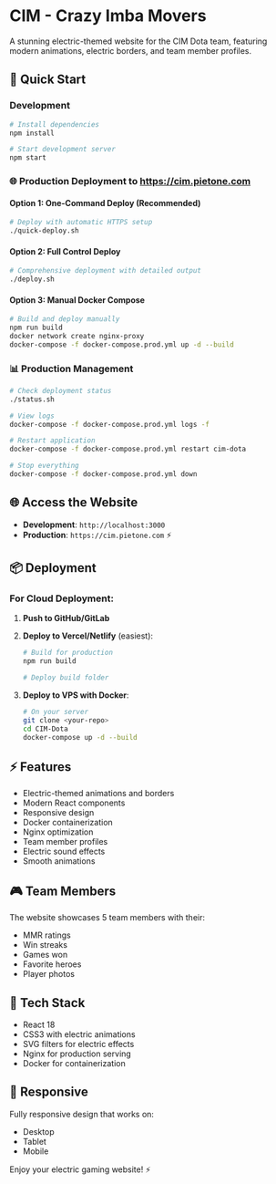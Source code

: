 # CIM - Crazy Imba Movers

A stunning electric-themed website for the CIM Dota team, featuring modern animations, electric borders, and team member profiles.

## 🚀 Quick Start

### Development
```bash
# Install dependencies
npm install

# Start development server
npm start
```

### 🌐 Production Deployment to https://cim.pietone.com

#### Option 1: One-Command Deploy (Recommended)
```bash
# Deploy with automatic HTTPS setup
./quick-deploy.sh
```

#### Option 2: Full Control Deploy
```bash
# Comprehensive deployment with detailed output
./deploy.sh
```

#### Option 3: Manual Docker Compose
```bash
# Build and deploy manually
npm run build
docker network create nginx-proxy
docker-compose -f docker-compose.prod.yml up -d --build
```

### 📊 Production Management

```bash
# Check deployment status
./status.sh

# View logs
docker-compose -f docker-compose.prod.yml logs -f

# Restart application
docker-compose -f docker-compose.prod.yml restart cim-dota

# Stop everything
docker-compose -f docker-compose.prod.yml down
```

## 🌐 Access the Website

- **Development**: `http://localhost:3000`
- **Production**: `https://cim.pietone.com` ⚡

## 📦 Deployment

### For Cloud Deployment:

1. **Push to GitHub/GitLab**
2. **Deploy to Vercel/Netlify** (easiest):
   ```bash
   # Build for production
   npm run build

   # Deploy build folder
   ```

3. **Deploy to VPS with Docker**:
   ```bash
   # On your server
   git clone <your-repo>
   cd CIM-Dota
   docker-compose up -d --build
   ```

## ⚡ Features

- Electric-themed animations and borders
- Modern React components
- Responsive design
- Docker containerization
- Nginx optimization
- Team member profiles
- Electric sound effects
- Smooth animations

## 🎮 Team Members

The website showcases 5 team members with their:
- MMR ratings
- Win streaks
- Games won
- Favorite heroes
- Player photos

## 🔧 Tech Stack

- React 18
- CSS3 with electric animations
- SVG filters for electric effects
- Nginx for production serving
- Docker for containerization

## 📱 Responsive

Fully responsive design that works on:
- Desktop
- Tablet
- Mobile

Enjoy your electric gaming website! ⚡
